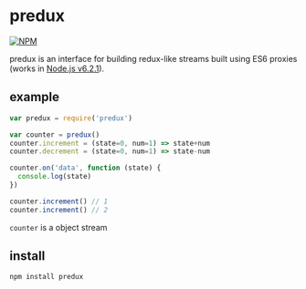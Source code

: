 predux
===============

[![NPM](https://nodei.co/npm/predux.png)](https://nodei.co/npm/predux/)

predux is an interface for building redux-like streams built using ES6 proxies (works in [Node.js v6.2.1](http://node.green/)).

example
-------

```js
var predux = require('predux')

var counter = predux()
counter.increment = (state=0, num=1) => state+num
counter.decrement = (state=0, num=1) => state-num

counter.on('data', function (state) {
  console.log(state)
})

counter.increment() // 1
counter.increment() // 2
```

`counter` is a object stream

install
-----

```
npm install predux
```